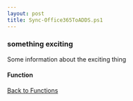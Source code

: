```yaml
---
layout: post
title: Sync-Office365ToADDS.ps1
---
```


### something exciting

Some information about the exciting thing

#### Function

<script src="https://gist-it.appspot.com/github.com/BanterBoy/scripts-blog/blob/master/PowerShell/functions/activeDirectory/Sync-Office365ToADDS.ps1"></script>

<a href="/menu/_pages/functions.html">Back to Functions</a>
